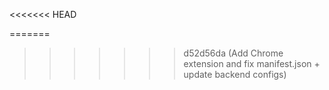 <<<<<<< HEAD

=======
>>>>>>> d52d56da (Add Chrome extension and fix manifest.json + update backend configs)

